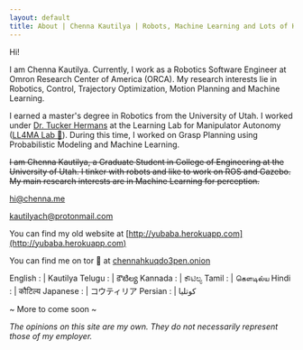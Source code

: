 ```yaml
---
layout: default
title: About | Chenna Kautilya | Robots, Machine Learning and Lots of Hacks.
---
```


Hi!

I am Chenna Kautilya. Currently, I work as a
Robotics Software Engineer at Omron Research Center of America (ORCA).
My research interests lie in Robotics, Control, Trajectory
Optimization, Motion Planning and Machine Learning.

I earned a master's degree in Robotics from the University of Utah.
I worked under [Dr. Tucker Hermans](http://www.cs.utah.edu/~thermans/) at the
Learning Lab for Manipulator Autonomy ([LL4MA Lab 🦙](https://robot-learning.cs.utah.edu/)).
During this time, I worked on Grasp Planning using Probabilistic Modeling and
Machine Learning.

<del>I am Chenna Kautilya, a Graduate Student in College of Engineering at the
University of Utah. I tinker with robots and like to work on ROS and Gazebo.
My main research interests are in Machine Learning for perception.</del>

[hi@chenna.me](mailto:hi@chenna.me)

[kautilyach@protonmail.com](mailto:kautilyach@protonmail.com)

You can find my old website at [http://yubaba.herokuapp.com](http://yubaba.herokuapp.com)

You can find me on tor 🧅 at [chennahkuqdo3pen.onion](http://chennahkuqdo3pen.onion/)

English : |  Kautilya
Telugu : |  కౌటిల్య
Kannada : |  ಕೌಟಿಲ್ಯ
Tamil : |  கௌடில்ய
Hindi : |  कौटिल्य
Japanese : |  コウティリア
Persian : | کوتلیا

~ More to come soon ~

*The opinions on this site are my own. They do not necessarily represent those
of my employer.*
